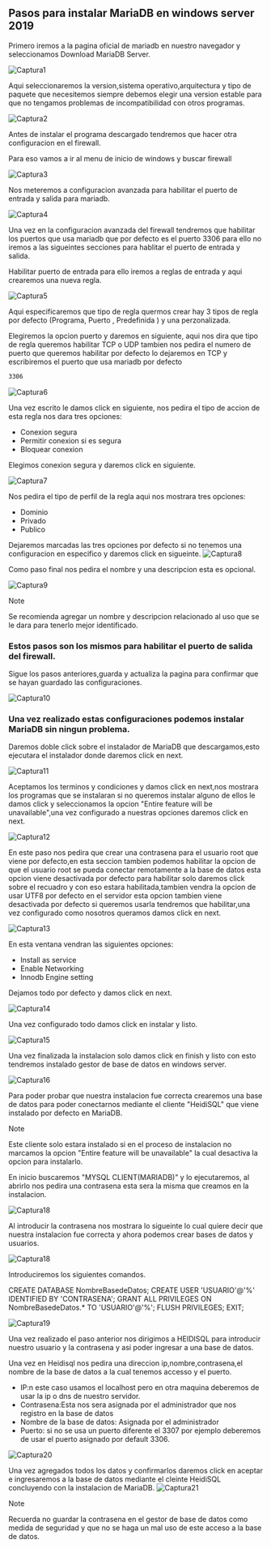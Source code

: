 
## Pasos para instalar MariaDB en windows server 2019

Primero iremos a la pagina oficial de mariadb en nuestro navegador y seleccionamos Download MariaDB Server.

![Captura1]()

Aqui seleccionaremos la version,sistema operativo,arquitectura y tipo de paquete que necesitemos siempre debemos elegir una version estable para que no tengamos problemas de incompatibilidad con otros programas.

![Captura2]()

Antes de instalar el programa descargado tendremos que hacer otra configuracion en el firewall.

Para eso vamos a ir al menu de inicio de windows y buscar firewall

![Captura3]()

Nos meteremos a configuracion avanzada para habilitar el puerto de entrada y salida para mariadb.

![Captura4]()

Una vez en la configuracion avanzada del firewall tendremos que habilitar los puertos que usa mariadb que por defecto es el puerto 3306 para ello no iremos a las sigueintes secciones para hablitar el puerto de entrada y salida.

Habilitar puerto de entrada para ello iremos a reglas de entrada y aqui crearemos una nueva regla.

![Captura5]()

Aqui especificaremos que tipo de regla quermos crear hay 3 tipos de regla por defecto (Programa, Puerto , Predefinida ) y una perzonalizada. 

Elegiremos la opcion puerto y daremos en siguiente, aqui nos dira que tipo de regla queremos habilitar TCP o UDP tambien nos pedira el numero de puerto que queremos habilitar por defecto lo dejaremos en TCP y escribiremos el puerto que usa mariadb por defecto 
```bash
3306
```
![Captura6]()

Una vez escrito le damos click en siguiente, nos pedira el tipo de accion de esta regla nos dara tres opciones:
* Conexion segura
* Permitir conexion si es segura
* Bloquear conexion

Elegimos conexion segura y daremos click en siguiente.

![Captura7]()

Nos pedira el tipo de perfil de la regla aqui nos mostrara tres opciones:
* Dominio
* Privado 
* Publico

Dejaremos marcadas las tres opciones por defecto si no tenemos una configuracion en especifico y daremos click en sigueinte.
![Captura8]()

Como paso final nos pedira el nombre y una descripcion esta es opcional.

![Captura9]()

>[!Note]
>Se recomienda agregar un nombre y descripcion relacionado al uso que se le dara para tenerlo mejor identificado.

### Estos pasos son los mismos para habilitar el puerto de salida del firewall.

Sigue los pasos anteriores,guarda y actualiza la pagina para confirmar que se hayan guardado las configuraciones.

![Captura10]()

### Una vez realizado estas configuraciones podemos instalar MariaDB sin ningun problema.

Daremos doble click sobre el instalador de MariaDB que descargamos,esto ejecutara el instalador donde daremos click en next.

![Captura11]()

Aceptamos los terminos y condiciones y damos click en next,nos mostrara los programas que se instalaran si no queremos instalar alguno de ellos le damos click y seleccionamos la opcion "Entire feature will be unavailable",una vez configurado a nuestras opciones daremos click en next.

![Captura12]()

En este paso nos pedira que crear una contrasena para el usuario root que viene por defecto,en  esta seccion tambien podemos habilitar la opcion de que el usuario root se pueda conectar remotamente a la base de datos esta opcion viene desactivada por defecto para habilitar solo daremos click sobre el recuadro y con eso estara habilitada,tambien vendra la opcion de usar UTF8 por defecto en el servidor esta opcion tambien viene desactivada por defecto si queremos usarla tendremos que habilitar,una vez configurado como nosotros queramos damos click en next.

![Captura13]()

En esta ventana vendran las siguientes opciones:
* Install as service
* Enable Networking
* Innodb Engine setting

Dejamos todo por defecto y damos click en next.

![Captura14]()

Una vez configurado todo damos click en instalar y listo.

![Captura15]()

Una vez finalizada la instalacion solo damos click en finish y listo con esto tendremos instalado gestor de base de datos en windows server.

![Captura16]()

Para poder probar que nuestra instalacion fue correcta crearemos una base de datos para poder conectarnos mediante el cliente "HeidiSQL" que viene instalado por defecto en MariaDB.

>[!NOTE]
>Este cliente solo estara instalado si en el proceso de instalacion no marcamos la opcion "Entire feature will be unavailable" la cual desactiva la opcion para instalarlo.

En inicio buscaremos "MYSQL CLIENT(MARIADB)" y lo ejecutaremos, al abrirlo nos pedira una contrasena esta sera la misma que creamos en la instalacion.

![Captura18]()

Al introducir la contrasena nos mostrara lo sigueinte lo cual quiere decir que nuestra instalacion fue correcta y ahora podemos crear bases de datos y usuarios.

![Captura18]()

Introduciremos los siguientes comandos.

CREATE DATABASE NombreBasedeDatos;
CREATE USER 'USUARIO'@'%' IDENTIFIED BY 'CONTRASENA';
GRANT ALL PRIVILEGES ON NombreBasedeDatos.* TO 'USUARIO'@'%';
FLUSH PRIVILEGES;
EXIT;

![Captura19]()

Una vez realizado el paso anterior nos dirigimos a HEIDISQL para introducir nuestro usuario y la contrasena y asi poder ingresar a una base de datos.

Una vez en Heidisql nos pedira una direccion ip,nombre,contrasena,el nombre de la base de datos a la cual tenemos accesso y el puerto.
* IP:n este caso usamos el localhost pero en otra maquina deberemos de usar la ip o dns de nuestro servidor.
* Contrasena:Esta nos sera asignada por el administrador que nos registro en la base de datos
* Nombre de la base de datos: Asignada por el administrador
* Puerto: si no se usa un puerto diferente el 3307 por ejemplo deberemos de usar el puerto asignado por default 3306.

![Captura20]()

Una vez agregados todos los datos y confirmarlos daremos click en aceptar e ingresaremos a la base de datos mediante el cleinte HeidiSQL concluyendo con la instalacion de MariaDB.
![Captura21]()

>[!Note]
>Recuerda no guardar la contrasena en el gestor de base de datos como medida de seguridad y que no se haga un mal uso de este acceso a la base de datos.



















